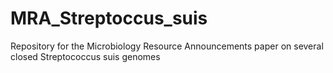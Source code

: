 # MRA_Streptoccus_suis
Repository for the Microbiology Resource Announcements paper on several closed Streptococcus suis genomes
